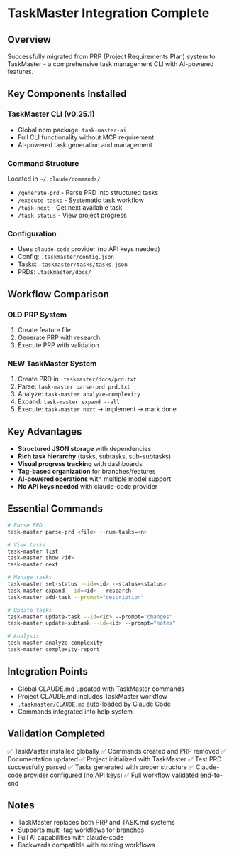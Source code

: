 # TaskMaster Integration Complete

## Overview
Successfully migrated from PRP (Project Requirements Plan) system to TaskMaster - a comprehensive task management CLI with AI-powered features.

## Key Components Installed

### TaskMaster CLI (v0.25.1)
- Global npm package: `task-master-ai`
- Full CLI functionality without MCP requirement
- AI-powered task generation and management

### Command Structure
Located in `~/.claude/commands/`:
- `/generate-prd` - Parse PRD into structured tasks
- `/execute-tasks` - Systematic task workflow
- `/task-next` - Get next available task
- `/task-status` - View project progress

### Configuration
- Uses `claude-code` provider (no API keys needed)
- Config: `.taskmaster/config.json`
- Tasks: `.taskmaster/tasks/tasks.json`
- PRDs: `.taskmaster/docs/`

## Workflow Comparison

### OLD PRP System
1. Create feature file
2. Generate PRP with research
3. Execute PRP with validation

### NEW TaskMaster System
1. Create PRD in `.taskmaster/docs/prd.txt`
2. Parse: `task-master parse-prd prd.txt`
3. Analyze: `task-master analyze-complexity`
4. Expand: `task-master expand --all`
5. Execute: `task-master next` → implement → mark done

## Key Advantages
- **Structured JSON storage** with dependencies
- **Rich task hierarchy** (tasks, subtasks, sub-subtasks)
- **Visual progress tracking** with dashboards
- **Tag-based organization** for branches/features
- **AI-powered operations** with multiple model support
- **No API keys needed** with claude-code provider

## Essential Commands
```bash
# Parse PRD
task-master parse-prd <file> --num-tasks=<n>

# View tasks
task-master list
task-master show <id>
task-master next

# Manage tasks
task-master set-status --id=<id> --status=<status>
task-master expand --id=<id> --research
task-master add-task --prompt="description"

# Update tasks
task-master update-task --id=<id> --prompt="changes"
task-master update-subtask --id=<id> --prompt="notes"

# Analysis
task-master analyze-complexity
task-master complexity-report
```

## Integration Points
- Global CLAUDE.md updated with TaskMaster commands
- Project CLAUDE.md includes TaskMaster workflow
- `.taskmaster/CLAUDE.md` auto-loaded by Claude Code
- Commands integrated into help system

## Validation Completed
✅ TaskMaster installed globally
✅ Commands created and PRP removed
✅ Documentation updated
✅ Project initialized with TaskMaster
✅ Test PRD successfully parsed
✅ Tasks generated with proper structure
✅ Claude-code provider configured (no API keys)
✅ Full workflow validated end-to-end

## Notes
- TaskMaster replaces both PRP and TASK.md systems
- Supports multi-tag workflows for branches
- Full AI capabilities with claude-code
- Backwards compatible with existing workflows